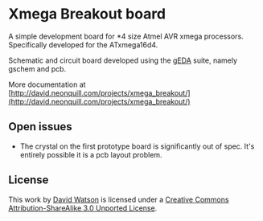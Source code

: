 # Xmega Breakout board

A simple development board for *4 size Atmel AVR xmega processors.
Specifically developed for the ATxmega16d4.

Schematic and circuit board developed using the
[gEDA](http://www.gpleda.org/) suite, namely gschem and pcb.

More documentation at
[http://david.neonquill.com/projects/xmega_breakout/](http://david.neonquill.com/projects/xmega_breakout/)

## Open issues

 - The crystal on the first prototype board is significantly out of
   spec.  It's entirely possible it is a pcb layout problem.

## License

This work by [David Watson](http://david.neonquill.com) is licensed
under a [Creative Commons Attribution-ShareAlike 3.0 Unported
License](http://creativecommons.org/licenses/by-sa/3.0/).
